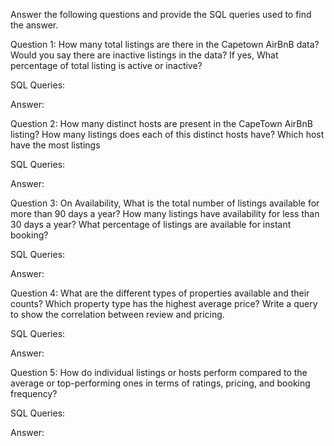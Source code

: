 Answer the following questions and provide the SQL queries used to find the answer.

Question 1: How many total listings are there in the Capetown AirBnB data? Would you say there are inactive listings in the data? If yes, What percentage of total listing is active or inactive?

SQL Queries:

Answer:

Question 2: How many distinct hosts are present in the CapeTown AirBnB listing? How many listings does each of this distinct hosts have? Which host have the most listings

SQL Queries:

Answer:

Question 3: On Availability, What is the total number of listings available for more than 90 days a year? How many listings have availability for less than 30 days a year? What percentage of listings are available for instant booking?

SQL Queries:

Answer:

Question 4: What are the different types of properties available and their counts? Which property type has the highest average price? Write a query to show the correlation between review and pricing.

SQL Queries:

Answer:

Question 5: How do individual listings or hosts perform compared to the average or top-performing ones in terms of ratings, pricing, and booking frequency?

SQL Queries:

Answer:
